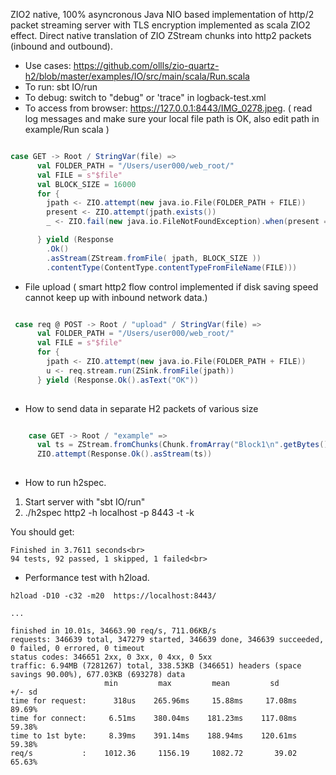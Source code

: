 ZIO2 native, 100% asyncronous Java NIO based implementation of http/2 packet streaming server with TLS encryption implemented as scala ZIO2 effect. Direct native translation of ZIO ZStream chunks into http2 packets (inbound and outbound).

* Use cases: https://github.com/ollls/zio-quartz-h2/blob/master/examples/IO/src/main/scala/Run.scala
* To run:  sbt IO/run
* To debug: switch to "debug" or 'trace" in logback-test.xml
* To access from browser: https://127.0.0.1:8443/IMG_0278.jpeg. ( read log messages and make sure your local file path is OK, also edit path in example/Run scala  )

```scala 

case GET -> Root / StringVar(file) =>
      val FOLDER_PATH = "/Users/user000/web_root/"
      val FILE = s"$file"
      val BLOCK_SIZE = 16000
      for {
        jpath <- ZIO.attempt(new java.io.File(FOLDER_PATH + FILE))
        present <- ZIO.attempt(jpath.exists())
        _ <- ZIO.fail(new java.io.FileNotFoundException).when(present == false)

      } yield (Response
        .Ok()
        .asStream(ZStream.fromFile( jpath, BLOCK_SIZE ))
        .contentType(ContentType.contentTypeFromFileName(FILE)))

```

* File upload ( smart http2 flow control implemented if disk saving speed cannot keep up with inbound network data.) 

```scala 

 case req @ POST -> Root / "upload" / StringVar(file) =>
      val FOLDER_PATH = "/Users/user000/web_root/"
      val FILE = s"$file"
      for {
        jpath <- ZIO.attempt(new java.io.File(FOLDER_PATH + FILE))
        u <- req.stream.run(ZSink.fromFile(jpath))
      } yield (Response.Ok().asText("OK"))
        
```        
* How to send data in separate H2 packets of various size

```scala 

    case GET -> Root / "example" =>
      val ts = ZStream.fromChunks(Chunk.fromArray("Block1\n".getBytes()), Chunk.fromArray("Block22\n".getBytes()))
      ZIO.attempt(Response.Ok().asStream(ts))
      
````      

* How to run h2spec.

1. Start server with "sbt IO/run"<br>
2. ./h2spec http2 -h localhost -p 8443 -t -k<br>

You should get:<br>
```
Finished in 3.7611 seconds<br>
94 tests, 92 passed, 1 skipped, 1 failed<br>
```
* Performance test with h2load.

```
h2load -D10 -c32 -m20  https://localhost:8443/

...

finished in 10.01s, 34663.90 req/s, 711.06KB/s
requests: 346639 total, 347279 started, 346639 done, 346639 succeeded, 0 failed, 0 errored, 0 timeout
status codes: 346651 2xx, 0 3xx, 0 4xx, 0 5xx
traffic: 6.94MB (7281267) total, 338.53KB (346651) headers (space savings 90.00%), 677.03KB (693278) data
                     min         max         mean         sd        +/- sd
time for request:      318us    265.96ms     15.88ms     17.08ms    89.69%
time for connect:     6.51ms    380.04ms    181.23ms    117.08ms    59.38%
time to 1st byte:     8.39ms    391.14ms    188.94ms    120.61ms    59.38%
req/s           :    1012.36     1156.19     1082.72       39.02    65.63%

```




